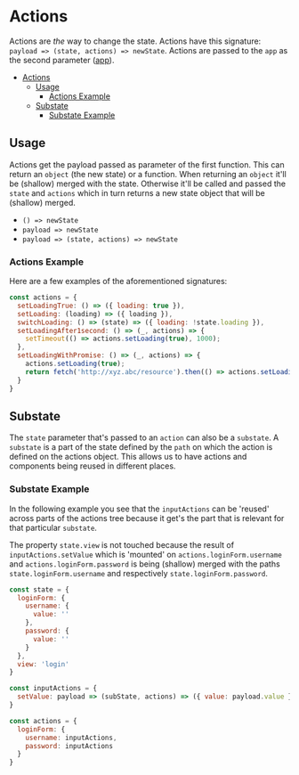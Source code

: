 # Actions

Actions are _the_ way to change the state. Actions have this signature: `payload => (state, actions) => newState`. Actions are passed to the `app` as the second parameter ([app](tbd)).

- [Actions](#actions)
  - [Usage](#usage)
    - [Actions Example](#actions-example)
  - [Substate](#substate)
    - [Substate Example](#substate-example)

## Usage

Actions get the payload passed as parameter of the first function. This can return an `object` (the new state) or a function. When returning an `object` it'll be (shallow) merged with the state. Otherwise it'll be called and passed the `state` and `actions` which in turn returns a new state object that will be (shallow) merged.

- `() => newState`
- `payload => newState`
- `payload => (state, actions) => newState`

### Actions Example

Here are a few examples of the aforementioned signatures:

```js
const actions = {
  setLoadingTrue: () => ({ loading: true }),
  setLoading: (loading) => ({ loading }),
  switchLoading: () => (state) => ({ loading: !state.loading }),
  setLoadingAfter1second: () => (_, actions) => {
    setTimeout(() => actions.setLoading(true), 1000);
  },
  setLoadingWithPromise: () => (_, actions) => {
    actions.setLoading(true);
    return fetch('http://xyz.abc/resource').then(() => actions.setLoading(false));
  }
}
```

## Substate

The `state` parameter that's passed to an `action` can also be a `substate`. A `substate` is a part of the state defined by the `path` on which the action is defined on the actions object. This allows us to have actions and components being reused in different places.

### Substate Example 
In the following example you see that the `inputActions` can be 'reused' across parts of the actions tree because it get's the part that is relevant for that particular `substate`.

The property `state.view` is not touched because the result of `inputActions.setValue` which is 'mounted' on `actions.loginForm.username` and `actions.loginForm.password` is being (shallow) merged with the paths `state.loginForm.username` and respectively `state.loginForm.password`.

```js
const state = {
  loginForm: {
    username: {
      value: ''
    }, 
    password: {
      value: ''
    }
  },
  view: 'login'
}

const inputActions = {
  setValue: payload => (subState, actions) => ({ value: payload.value })
}

const actions = {
  loginForm: {
    username: inputActions,
    password: inputActions
  }
}
```
